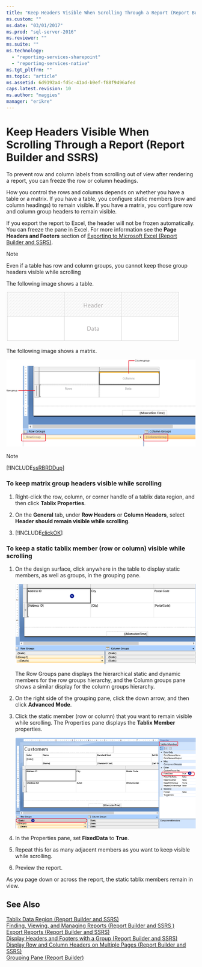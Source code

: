 ```yaml
---
title: "Keep Headers Visible When Scrolling Through a Report (Report Builder and SSRS) | Microsoft Docs"
ms.custom: ""
ms.date: "03/01/2017"
ms.prod: "sql-server-2016"
ms.reviewer: ""
ms.suite: ""
ms.technology: 
  - "reporting-services-sharepoint"
  - "reporting-services-native"
ms.tgt_pltfrm: ""
ms.topic: "article"
ms.assetid: 6d9192a4-fd5c-41ad-b9ef-f88f9496afed
caps.latest.revision: 10
ms.author: "maggies"
manager: "erikre"
---
```

# Keep Headers Visible When Scrolling Through a Report (Report Builder and SSRS)
  To prevent row and column labels from scrolling out of view after rendering a report, you can freeze the row or column headings.  
  
 How you control the rows and columns depends on whether you have a table or a matrix. If you have a table, you configure static members (row and column headings) to remain visible. If you have a matrix, you configure row and column group headers to remain visible.  
  
 If you export the report to Excel, the header will not be frozen automatically. You can freeze the pane in Excel. For more information see the **Page Headers and Footers** section of [Exporting to Microsoft Excel &#40;Report Builder and SSRS&#41;](../../reporting-services/report-builder/exporting-to-microsoft-excel-report-builder-and-ssrs.md).  
  
> [!NOTE]  
>  Even if a table has row and column groups, you cannot keep those group headers visible while scrolling  
  
 The following image shows a table.  
  
 ![Table](../../reporting-services/report-design/media/table.png "Table")  
  
 The following image shows a matrix.  
  
 ![Matrix](../../reporting-services/report-design/media/matrix.png "Matrix")  
  
> [!NOTE]  
>  [!INCLUDE[ssRBRDDup](../../a9retired/includes/ssrbrddup-md.md)]  
  
### To keep matrix group headers visible while scrolling  
  
1.  Right-click the row, column, or corner handle of a tablix data region, and then click **Tablix Properties**.  
  
2.  On the **General** tab, under **Row Headers** or **Column Headers**, select **Header should remain visible while scrolling**.  
  
3.  [!INCLUDE[clickOK](../../a9notintoc/includes/clickok-md.md)]  
  
### To keep a static tablix member (row or column) visible while scrolling  
  
1.  On the design surface, click anywhere in the table to display static members, as well as groups, in the grouping pane.  
  
     ![Grouping pane](../../reporting-services/report-design/media/grouppane-updated.png "Grouping pane")  
  
     The Row Groups pane displays the hierarchical static and dynamic members for the row groups hierarchy, and the Column groups pane shows a similar display for the column groups hierarchy.  
  
2.  On the right side of the grouping pane, click the down arrow, and then click **Advanced Mode**.  
  
3.  Click the static member (row or column) that you want to remain visible while scrolling. The Properties pane displays the **Tablix Member** properties.  
  
     ![Tablix Member properties](../../reporting-services/report-design/media/grouppane-tablixmember-updated.png "Tablix Member properties")  
  
4.  In the Properties pane, set **FixedData** to **True**.  
  
5.  Repeat this for as many adjacent members as you want to keep visible while scrolling.  
  
6.  Preview the report.  
  
 As you page down or across the report, the static tablix members remain in view.  
  
## See Also  
 [Tablix Data Region &#40;Report Builder and SSRS&#41;](../../reporting-services/report-design/tablix-data-region-report-builder-and-ssrs.md)   
 [Finding, Viewing, and Managing Reports &#40;Report Builder and SSRS &#41;](../../reporting-services/report-builder/finding-viewing-and-managing-reports-report-builder-and-ssrs.md)   
 [Export Reports &#40;Report Builder and SSRS&#41;](../../reporting-services/report-builder/export-reports-report-builder-and-ssrs.md)   
 [Display Headers and Footers with a Group &#40;Report Builder and SSRS&#41;](../../reporting-services/report-design/display-headers-and-footers-with-a-group-report-builder-and-ssrs.md)   
 [Display Row and Column Headers on Multiple Pages &#40;Report Builder and SSRS&#41;](../../reporting-services/report-design/display-row-and-column-headers-on-multiple-pages-report-builder-and-ssrs.md)   
 [Grouping Pane &#40;Report Builder&#41;](../../reporting-services/report-design/grouping-pane-report-builder.md)  
  
  
